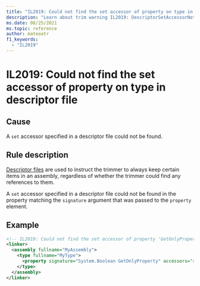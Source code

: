 ```yaml
---
title: "IL2019: Could not find the set accessor of property on type in descriptor file"
description: "Learn about trim warning IL2019: DescriptorSetAccessorNotFound"
ms.date: 08/25/2021
ms.topic: reference
author: mateoatr
f1_keywords:
  - "IL2019"
---
```

# IL2019: Could not find the set accessor of property on type in descriptor file

## Cause

A `set` accessor specified in a descriptor file could not be found.

## Rule description

[Descriptor files](https://github.com/mono/linker/blob/main/docs/data-formats.md) are
used to instruct the trimmer to always keep certain items in an assembly, regardless of
whether the trimmer could find any references to them.

A `set` accessor specified in a descriptor file could not be found in the property matching
the `signature` argument that was passed to the `property` element.

## Example

```xml
<!-- IL2019: Could not find the set accessor of property 'GetOnlyProperty' on type 'MyType' -->
<linker>
  <assembly fullname="MyAssembly">
    <type fullname="MyType">
      <property signature="System.Boolean GetOnlyProperty" accessors="set" />
    </type>
  </assembly>
</linker>
```
